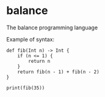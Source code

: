 # balance
The balance programming language

Example of syntax:
```
def fib(Int n) -> Int {
    if (n <= 1) {
        return n
    }
    return fib(n - 1) + fib(n - 2)
}

print(fib(35))
```